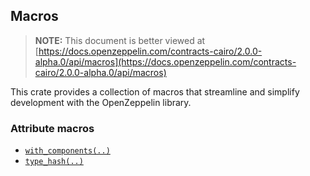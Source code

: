 ## Macros

> **NOTE:** This document is better viewed at [https://docs.openzeppelin.com/contracts-cairo/2.0.0-alpha.0/api/macros](https://docs.openzeppelin.com/contracts-cairo/2.0.0-alpha.0/api/macros)

This crate provides a collection of macros that streamline and simplify development with the OpenZeppelin library.

### Attribute macros

- [`with_components(..)`](https://docs.openzeppelin.com/contracts-cairo/2.0.0-alpha.0/api/macros#with_components)
- [`type_hash(..)`](https://docs.openzeppelin.com/contracts-cairo/2.0.0-alpha.0/api/macros#type_hash)
